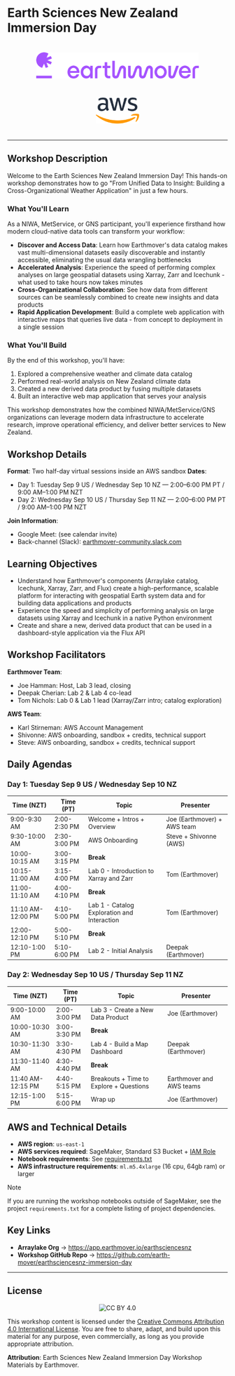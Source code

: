 # Earth Sciences New Zealand Immersion Day

<div align="center">
  <img src="./assets/earthmover-logo.svg" alt="Earthmover" height="60" style="margin: 20px;">
  <img src="./assets/aws-logo.svg" alt="AWS" height="60" style="margin: 20px;">
</div>

---

## Workshop Description

Welcome to the Earth Sciences New Zealand Immersion Day! This hands-on workshop demonstrates how to go "From Unified Data to Insight: Building a Cross-Organizational Weather Application" in just a few hours.

### What You'll Learn

As a NIWA, MetService, or GNS participant, you'll experience firsthand how modern cloud-native data tools can transform your workflow:

- **Discover and Access Data**: Learn how Earthmover's data catalog makes vast multi-dimensional datasets easily discoverable and instantly accessible, eliminating the usual data wrangling bottlenecks
- **Accelerated Analysis**: Experience the speed of performing complex analyses on large geospatial datasets using Xarray, Zarr and Icechunk - what used to take hours now takes minutes
- **Cross-Organizational Collaboration**: See how data from different sources can be seamlessly combined to create new insights and data products
- **Rapid Application Development**: Build a complete web application with interactive maps that queries live data - from concept to deployment in a single session

### What You'll Build

By the end of this workshop, you'll have:
1. Explored a comprehensive weather and climate data catalog
2. Performed real-world analysis on New Zealand climate data
3. Created a new derived data product by fusing multiple datasets
4. Built an interactive web map application that serves your analysis

This workshop demonstrates how the combined NIWA/MetService/GNS organizations can leverage modern data infrastructure to accelerate research, improve operational efficiency, and deliver better services to New Zealand.

## Workshop Details

**Format**: Two half-day virtual sessions inside an AWS sandbox
**Dates**:
- Day 1: Tuesday Sep 9 US / Wednesday Sep 10 NZ — 2:00–6:00 PM PT / 9:00 AM–1:00 PM NZT
- Day 2: Wednesday Sep 10 US / Thursday Sep 11 NZ — 2:00–6:00 PM PT / 9:00 AM–1:00 PM NZT

**Join Information**:
- Google Meet: (see calendar invite)
- Back-channel (Slack): [earthmover-community.slack.com](https://join.slack.com/t/earthmover-community/shared_invite/zt-2cwje92ir-xU3CfdG8BI~4CJOJy~sceQ)

## Learning Objectives
- Understand how Earthmover's components (Arraylake catalog, Icechunk, Xarray, Zarr, and Flux) create a high-performance, scalable platform for interacting with geospatial Earth system data and for building data applications and products
- Experience the speed and simplicity of performing analysis on large datasets using Xarray and Icechunk in a native Python environment
- Create and share a new, derived data product that can be used in a dashboard-style application via the Flux API

## Workshop Facilitators

**Earthmover Team**:
- Joe Hamman: Host, Lab 3 lead, closing
- Deepak Cherian: Lab 2 & Lab 4 co-lead
- Tom Nichols: Lab 0 & Lab 1 lead (Xarray/Zarr intro; catalog exploration)

**AWS Team**:
- Karl Stirneman: AWS Account Management
- Shivonne: AWS onboarding, sandbox + credits, technical support
- Steve: AWS onboarding, sandbox + credits, technical support

## Daily Agendas

### Day 1: Tuesday Sep 9 US / Wednesday Sep 10 NZ

| Time (NZT) | Time (PT) | Topic | Presenter |
|------------|-----------|-------|-----------|
| 9:00-9:30 AM | 2:00-2:30 PM | Welcome + Intros + Overview | Joe (Earthmover) + AWS team |
| 9:30-10:00 AM | 2:30-3:00 PM | AWS Onboarding | Steve + Shivonne (AWS) |
| 10:00-10:15 AM | 3:00-3:15 PM | **Break** | |
| 10:15-11:00 AM | 3:15-4:00 PM | Lab 0 - Introduction to Xarray and Zarr | Tom (Earthmover) |
| 11:00-11:10 AM | 4:00-4:10 PM | **Break** | |
| 11:10 AM-12:00 PM | 4:10-5:00 PM | Lab 1 - Catalog Exploration and Interaction | Tom (Earthmover) |
| 12:00-12:10 PM | 5:00-5:10 PM | **Break** | |
| 12:10-1:00 PM | 5:10-6:00 PM | Lab 2 - Initial Analysis | Deepak (Earthmover) |

### Day 2: Wednesday Sep 10 US / Thursday Sep 11 NZ

| Time (NZT) | Time (PT) | Topic | Presenter |
|------------|-----------|-------|-----------|
| 9:00-10:00 AM | 2:00-3:00 PM | Lab 3 - Create a New Data Product | Joe (Earthmover) |
| 10:00-10:30 AM | 3:00-3:30 PM | **Break** | |
| 10:30-11:30 AM | 3:30-4:30 PM | Lab 4 - Build a Map Dashboard | Deepak (Earthmover) |
| 11:30-11:40 AM | 4:30-4:40 PM | **Break** | |
| 11:40 AM-12:15 PM | 4:40-5:15 PM | Breakouts + Time to Explore + Questions | Earthmover and AWS teams |
| 12:15-1:00 PM | 5:15-6:00 PM | Wrap up | Joe (Earthmover) |

## AWS and Technical Details

- **AWS region**: `us-east-1`
- **AWS services required**: SageMaker, Standard S3 Bucket + [IAM Role](https://docs.earthmover.io/setup/manage-storage#aws-s3-buckets)
- **Notebook requirements**: See [requirements.txt](./requirements.txt)
- **AWS infrastructure requirements**: `ml.m5.4xlarge` (16 cpu, 64gb ram) or larger

> [!NOTE]
> If you are running the workshop notebooks outside of SageMaker, see the project `requirements.txt` for a complete listing of project dependencies.

## Key Links

- **Arraylake Org** → https://app.earthmover.io/earthsciencesnz
- **Workshop GitHub Repo** → https://github.com/earth-mover/earthsciencesnz-immersion-day

---

## License

<div align="center">
  <img src="https://mirrors.creativecommons.org/presskit/buttons/88x31/svg/by.svg" alt="CC BY 4.0" width="120">
</div>

This workshop content is licensed under the [Creative Commons Attribution 4.0 International License](https://creativecommons.org/licenses/by/4.0/). You are free to share, adapt, and build upon this material for any purpose, even commercially, as long as you provide appropriate attribution.

**Attribution**: Earth Sciences New Zealand Immersion Day Workshop Materials by Earthmover.
